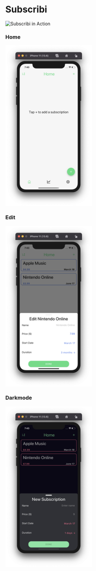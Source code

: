 # Subscribi

![Subscribi in Action](gif.gif)

### Home

<img src="images/empty_home.png" height="500" />

### Edit

<img src="images/edit_sub.png" height="500"/>

### Darkmode

<img src="images/darkmode.png" height="500"/>
